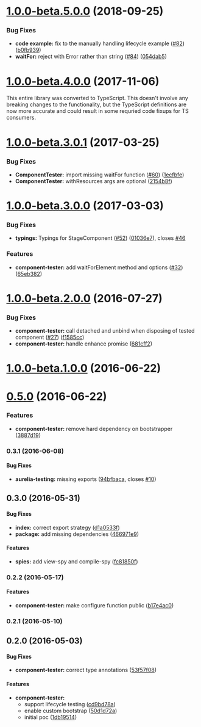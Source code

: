 <a name="1.0.0-beta.5.0.0"></a>
# [1.0.0-beta.5.0.0](https://github.com/aurelia/testing/compare/1.0.0-beta.4.0.0...1.0.0-beta.5.0.0) (2018-09-25)


### Bug Fixes

* **code example:** fix to the manually handling lifecycle example ([#82](https://github.com/aurelia/testing/issues/82)) ([b0fb939](https://github.com/aurelia/testing/commit/b0fb939))
* **waitFor:** reject with Error rather than string ([#84](https://github.com/aurelia/testing/issues/84)) ([054dab5](https://github.com/aurelia/testing/commit/054dab5))



<a name="1.0.0-beta.4.0.0"></a>
# [1.0.0-beta.4.0.0](https://github.com/aurelia/testing/compare/1.0.0-beta.3.0.1...1.0.0-beta.4.0.0) (2017-11-06)

This entire library was converted to TypeScript. This doesn't involve any breaking changes to the functionality, but the TypeScript definitions are now more accurate and could result in some requried code fixups for TS consumers.

<a name="1.0.0-beta.3.0.1"></a>
# [1.0.0-beta.3.0.1](https://github.com/aurelia/testing/compare/1.0.0-beta.3.0.0...v1.0.0-beta.3.0.1) (2017-03-25)


### Bug Fixes

* **ComponentTester:** import missing waitFor function ([#60](https://github.com/aurelia/testing/issues/60)) ([1ecfbfe](https://github.com/aurelia/testing/commit/1ecfbfe))
* **ComponentTester:** withResources args are optional ([2154b8f](https://github.com/aurelia/testing/commit/2154b8f))



<a name="1.0.0-beta.3.0.0"></a>
# [1.0.0-beta.3.0.0](https://github.com/aurelia/testing/compare/1.0.0-beta.2.0.1...v1.0.0-beta.3.0.0) (2017-03-03)


### Bug Fixes

* **typings:** Typings for StageComponent ([#52](https://github.com/aurelia/testing/issues/52)) ([01036e7](https://github.com/aurelia/testing/commit/01036e7)), closes [#46](https://github.com/aurelia/testing/issues/46)


### Features

* **component-tester:** add waitForElement method and options ([#32](https://github.com/aurelia/testing/issues/32)) ([65eb382](https://github.com/aurelia/testing/commit/65eb382))



<a name="1.0.0-beta.2.0.0"></a>
# [1.0.0-beta.2.0.0](https://github.com/aurelia/testing/compare/1.0.0-beta.1.0.3...v1.0.0-beta.2.0.0) (2016-07-27)


### Bug Fixes

* **component-tester:** call detached and unbind when disposing of tested component ([#27](https://github.com/aurelia/testing/issues/27)) ([f1585cc](https://github.com/aurelia/testing/commit/f1585cc))
* **component-tester:** handle enhance promise ([681cff2](https://github.com/aurelia/testing/commit/681cff2))



<a name="1.0.0-beta.1.0.0"></a>
# [1.0.0-beta.1.0.0](https://github.com/aurelia/testing/compare/0.5.0...v1.0.0-beta.1.0.0) (2016-06-22)



<a name="0.5.0"></a>
# [0.5.0](https://github.com/aurelia/testing/compare/0.4.2...v0.5.0) (2016-06-22)


### Features

* **component-tester:** remove hard dependency on bootstrapper ([3887d19](https://github.com/aurelia/testing/commit/3887d19))



### 0.3.1 (2016-06-08)


#### Bug Fixes

* **aurelia-testing:** missing exports ([94bfbaca](http://github.com/aurelia/testing/commit/94bfbacac394d10a35da19adf044612f89066a39), closes [#10](http://github.com/aurelia/testing/issues/10))


## 0.3.0 (2016-05-31)


#### Bug Fixes

* **index:** correct export strategy ([d1a0533f](http://github.com/aurelia/testing/commit/d1a0533f5a462f5df8f711798aab7a9b1ec95bdd))
* **package:** add missing dependencies ([466971e9](http://github.com/aurelia/testing/commit/466971e9d5564756b2bbd7c22415de83e6e2b9cc))


#### Features

* **spies:** add view-spy and compile-spy ([fc81850f](http://github.com/aurelia/testing/commit/fc81850f9f23a2131fc370d0b744f53ddb58374e))


### 0.2.2 (2016-05-17)


#### Features

* **component-tester:** make configure function public ([b17e4ac0](http://github.com/aurelia/testing/commit/b17e4ac0e6dac2af8fb0ef75261677744982ee99))


### 0.2.1 (2016-05-10)


## 0.2.0 (2016-05-03)


#### Bug Fixes

* **component-tester:** correct type annotations ([53f57f08](http://github.com/aurelia/testing/commit/53f57f080c22015a720f58cf9493d1c14cbfd3ef))


#### Features

* **component-tester:**
  * support lifecycle testing ([cd9bd78a](http://github.com/aurelia/testing/commit/cd9bd78a0905c0e4900a6f4fbc67ef1e30990075))
  * enable custom bootstrap ([50d1d72a](http://github.com/aurelia/testing/commit/50d1d72aa5af9ed5e8fd20efdf7fade027baccb2))
  * initial poc ([1db19514](http://github.com/aurelia/testing/commit/1db195142715503746e49e179c044c0ad39a4763))
